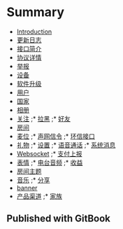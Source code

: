 # Summary

* [Introduction](README.md)
* [更新日志](update_log.md)
* [接口简介](open_api.md)
* [协议详情](protocol.md)
* [举报](complaints.md)
* [设备](device.md)
* [软件升级](soft_version.md)
* [用户](user.md)
* [国家](countries.md)
* [相册](albums.md)
* [关注](followers.md)
;* [拉黑](blacks.md)
;* [好友](friends.md)
* [房间](room.md)
* [麦位](room_seat.md)
;* [声网信令](signaling.md)
;* [环信接口](emchat.md)
* [礼物](gifts.md)
;* [设置](set.md)
;* [语音通话](voice_calls.md)
;* [系统消息](chats.md)
* [Websocket](websocket.md)
;* [支付上报](payment.md)
* [表情](emoticon_images.md)
;* [电台音频](audio_chapters.md)
;* [收益](withdraw_histories.md)
* [房间主题](room_themes.md)
* [音乐](musics.md)
;* [分享](share.md)
* [banner](banners.md)
* [产品渠道](product_channels.md)
;* [家族](unions.md)
## Published with GitBook